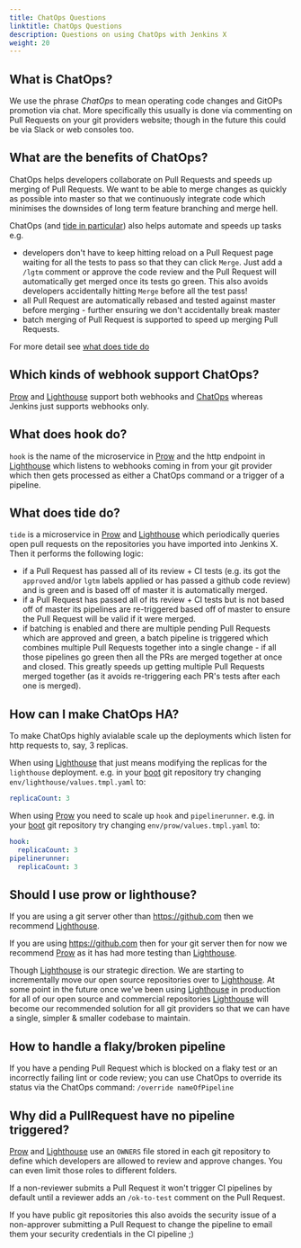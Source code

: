 ```yaml
---
title: ChatOps Questions
linktitle: ChatOps Questions
description: Questions on using ChatOps with Jenkins X
weight: 20
---
```


## What is ChatOps?

We use the phrase _ChatOps_ to mean operating code changes and GitOPs promotion via chat. More specifically this usually is done via commenting on Pull Requests on your git providers website; though in the future this could be via Slack or web consoles too.

## What are the benefits of ChatOps?

ChatOps helps developers collaborate on Pull Requests and speeds up merging of Pull Requests. We want to be able to merge changes as quickly as possible into master so that we continuously integrate code which minimises the downsides of long term feature branching and merge hell. 

ChatOps (and [tide in particular](#what-does-hook-do)) also helps automate and speeds up tasks e.g. 

* developers don't have to keep hitting reload on a Pull Request page waiting for all the tests to pass so that they can click `Merge`. Just add a `/lgtm` comment or approve the code review and the Pull Request will automatically get merged once its tests go green. This also avoids developers accidentally hitting `Merge` before all the test pass! 
* all Pull Request are automatically rebased and tested against master before merging - further ensuring we don't accidentally break master
* batch merging of Pull Request is supported to speed up merging Pull Requests.

For more detail see [what does tide do](#what-does-hook-do)


## Which kinds of webhook support ChatOps?

[Prow](/docs/reference/components/prow/) and [Lighthouse](/architecture/lighthouse/) support both webhooks and [ChatOps](/docs/using-jx/faq/chatops) whereas Jenkins just supports webhooks only.

## What does hook do?

`hook` is the name of the microservice in [Prow](/docs/reference/components/prow/) and the http endpoint in [Lighthouse](/architecture/lighthouse/) which listens to webhooks coming in from your git provider which then gets processed as either a ChatOps command or a trigger of a pipeline.

## What does tide do?

`tide` is a microservice in  [Prow](/docs/reference/components/prow/) and [Lighthouse](/architecture/lighthouse/) which periodically queries open pull requests on the repositories you have imported into Jenkins X. Then it performs the following logic:

* if a Pull Request has passed all of its review + CI tests (e.g. its got the `approved` and/or `lgtm` labels applied or has passed a github code review) and is green and is based off of master it is automatically merged.
* if a Pull Request has passed all of its review + CI tests but is not based off of master its pipelines are re-triggered based off of master to ensure the Pull Request will be valid if it were merged.
* if batching is enabled and there are multiple pending Pull Requests which are approved and green, a batch pipeline is triggered which combines multiple Pull Requests together into a single change - if all those pipelines go green then all the PRs are merged together at once and closed. This greatly speeds up getting multiple Pull Requests merged together (as it avoids re-triggering each PR's tests after each one is merged).
 
## How can I make ChatOps HA?

To make ChatOps highly avialable scale up the deployments which listen for http requests to, say, 3 replicas.

When using [Lighthouse](/architecture/lighthouse/) that just means modifying the replicas for the `lighthouse` deployment. e.g. in your [boot](/docs/getting-started/setup/boot/) git repository try changing `env/lighthouse/values.tmpl.yaml` to:

```yaml 
replicaCount: 3
``` 
 
 
When using [Prow](/docs/reference/components/prow/) you need to scale up `hook` and `pipelinerunner`. e.g. in your [boot](/docs/getting-started/setup/boot/) git repository try changing `env/prow/values.tmpl.yaml` to:

```yaml      
hook:
  replicaCount: 3
pipelinerunner:
  replicaCount: 3
``` 


## Should I use prow or lighthouse?

If you are using a git server other than https://github.com then we recommend [Lighthouse](/architecture/lighthouse/).

If you are using https://github.com then for your git server then for now we recommend [Prow](/docs/reference/components/prow/) as it has had more testing than [Lighthouse](/architecture/lighthouse/). 

Though [Lighthouse](/architecture/lighthouse/) is our strategic direction. We are starting to incrementally move our open source repositories over to [Lighthouse](/architecture/lighthouse/). At some point in the future once we've been using [Lighthouse](/architecture/lighthouse/) in production for all of our open source and commercial repositories [Lighthouse](/architecture/lighthouse/) will become our recommended solution for all git providers so that we can have a single, simpler & smaller codebase to maintain.

## How to handle a flaky/broken pipeline

If you have a pending Pull Request which is blocked on a flaky test or an incorrectly failing lint or code review; you can use ChatOps to override its status via the ChatOps command: `/override nameOfPipeline`

## Why did a PullRequest have no pipeline triggered?

[Prow](/docs/reference/components/prow/) and [Lighthouse](/architecture/lighthouse/) use an `OWNERS` file stored in each git repository to define which developers are allowed to review and approve changes. You can even limit those roles to different folders.

If a non-reviewer submits a Pull Request it won't trigger CI pipelines by default until a reviewer adds an `/ok-to-test` comment on the Pull Request. 

If you have public git repositories this also avoids the security issue of a non-approver submitting a Pull Request to change the pipeline to email them your security credentials in the CI pipeline ;)

